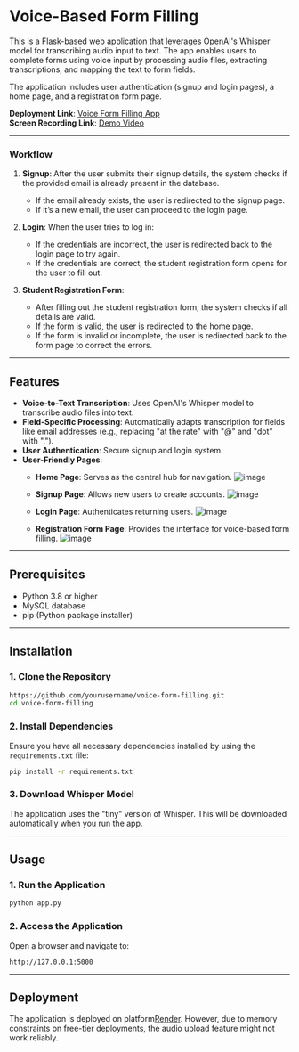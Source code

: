 # Voice-Based Form Filling 

This is a Flask-based web application that leverages OpenAI's Whisper model for transcribing audio input to text. The app enables users to complete forms using voice input by processing audio files, extracting transcriptions, and mapping the text to form fields.  

The application includes user authentication (signup and login pages), a home page, and a registration form page.

**Deployment Link**: [Voice Form Filling App](https://form-filling-project-gba3.onrender.com)  
**Screen Recording Link**: [Demo Video](https://drive.google.com/file/d/1aibOASPsC-OzpsLcru2JeKZ5nkHZQQN4/view?usp=sharing)

---

### Workflow

1. **Signup**: After the user submits their signup details, the system checks if the provided email is already present in the database.

   - If the email already exists, the user is redirected to the signup page.
   - If it’s a new email, the user can proceed to the login page.

3. **Login**: When the user tries to log in:
   - If the credentials are incorrect, the user is redirected back to the login page to try again.
   - If the credentials are correct, the student registration form opens for the user to fill out.

4. **Student Registration Form**: 
   - After filling out the student registration form, the system checks if all details are valid.
   - If the form is valid, the user is redirected to the home page.
   - If the form is invalid or incomplete, the user is redirected back to the form page to correct the errors.
     
---

## Features

- **Voice-to-Text Transcription**: Uses OpenAI's Whisper model to transcribe audio files into text.
- **Field-Specific Processing**: Automatically adapts transcription for fields like email addresses (e.g., replacing "at the rate" with "@" and "dot" with ".").
- **User Authentication**: Secure signup and login system.
- **User-Friendly Pages**:
   - **Home Page**: Serves as the central hub for navigation.
                 ![image](https://github.com/user-attachments/assets/76e9d298-b912-400a-8f5f-8719359ed331)

  - **Signup Page**: Allows new users to create accounts.
               ![image](https://github.com/user-attachments/assets/ecc45ccf-7ab8-4a73-8e81-dd79cd81a423)

  - **Login Page**: Authenticates returning users.
                ![image](https://github.com/user-attachments/assets/cce0cc51-6eeb-4a7d-b428-31824cbc605e)

  - **Registration Form Page**: Provides the interface for voice-based form filling.
                ![image](https://github.com/user-attachments/assets/967fa02c-21cf-4e7f-b305-40522cebe7cd)
---

## Prerequisites
- Python 3.8 or higher
- MySQL database
- pip (Python package installer)

---

## Installation

### 1. Clone the Repository
```bash
https://github.com/yourusername/voice-form-filling.git
cd voice-form-filling
```

### 2. Install Dependencies
Ensure you have all necessary dependencies installed by using the `requirements.txt` file:
```bash
pip install -r requirements.txt
```

### 3. Download Whisper Model
The application uses the "tiny" version of Whisper. This will be downloaded automatically when you run the app.

---

## Usage

### 1. Run the Application
```bash
python app.py
```

### 2. Access the Application
Open a browser and navigate to:
```
http://127.0.0.1:5000
```
---

## Deployment
The application is deployed on platform[Render](https://render.com). However, due to memory constraints on free-tier deployments, the audio upload feature might not work reliably.

